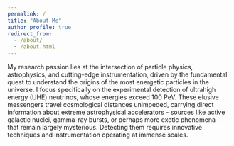 ```yaml
---
permalink: /
title: "About Me"
author_profile: true
redirect_from: 
  - /about/
  - /about.html
---
```


My research passion lies at the intersection of particle physics, astrophysics, and cutting-edge instrumentation, driven by the fundamental quest to understand the origins of the most energetic particles in the universe.  I focus specifically on the experimental detection of ultrahigh energy (UHE) neutrinos, whose energies exceed 100 PeV.  These elusive messengers travel cosmological distances unimpeded, carrying direct information about extreme astrophysical accelerators - sources like active galactic nuclei, gamma-ray bursts, or perhaps more exotic phenomena - that remain largely mysterious.  Detecting them requires innovative techniques and instrumentation operating at immense scales.